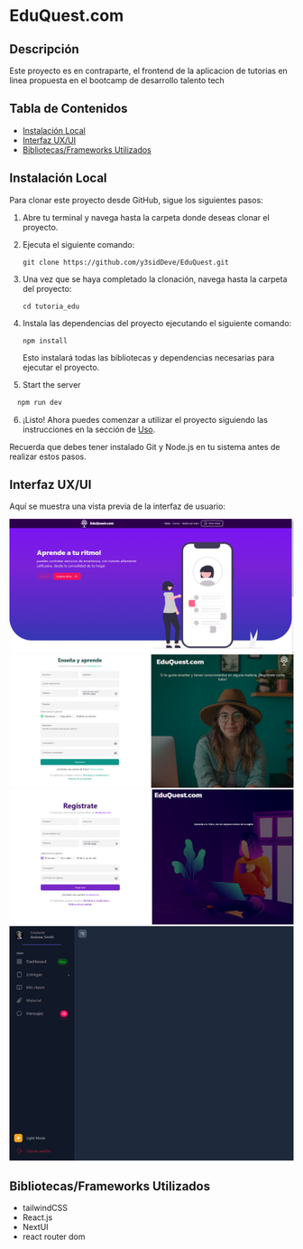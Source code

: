 # EduQuest.com

## Descripción

Este proyecto es en contraparte, el frontend de la aplicacion de tutorias en linea propuesta en el bootcamp de desarrollo talento tech

## Tabla de Contenidos

- [Instalación Local](#instalación-local)
- [Interfaz UX/UI](#interfaz)
- [Bibliotecas/Frameworks Utilizados](#bibliotecasframeworks-utilizados)

## Instalación Local

Para clonar este proyecto desde GitHub, sigue los siguientes pasos:

1. Abre tu terminal y navega hasta la carpeta donde deseas clonar el proyecto.
2. Ejecuta el siguiente comando:

   ```
   git clone https://github.com/y3sidDeve/EduQuest.git
   ```

3. Una vez que se haya completado la clonación, navega hasta la carpeta del proyecto:

   ```
   cd tutoria_edu
   ```

4. Instala las dependencias del proyecto ejecutando el siguiente comando:

   ```
   npm install
   ```

   Esto instalará todas las bibliotecas y dependencias necesarias para ejecutar el proyecto.

5. Start the server

```bash
  npm run dev
```

6. ¡Listo! Ahora puedes comenzar a utilizar el proyecto siguiendo las instrucciones en la sección de [Uso](#uso).

Recuerda que debes tener instalado Git y Node.js en tu sistema antes de realizar estos pasos.

## Interfaz UX/UI

Aquí se muestra una vista previa de la interfaz de usuario:

![Interfaz de usuario](https://raw.githubusercontent.com/y3sidDeve/EduQuest/main/public/home.png)
![Interfaz de usuario](https://raw.githubusercontent.com/y3sidDeve/EduQuest/main/public/register_tutor.png)
![Interfaz de usuario](https://raw.githubusercontent.com/y3sidDeve/EduQuest/main/public/register.png)
![Interfaz de usuario](https://raw.githubusercontent.com/y3sidDeve/EduQuest/main/public/sidebar_dark.png)

## Bibliotecas/Frameworks Utilizados

- tailwindCSS
- React.js
- NextUI
- react router dom

